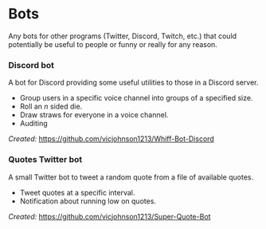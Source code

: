 # Bots

Any bots for other programs (Twitter, Discord, Twitch, etc.) that could potentially be useful to people or funny or really for any reason.

### Discord bot

A bot for Discord providing some useful utilities to those in a Discord server.

- Group users in a specific voice channel into groups of a specified size.
- Roll an *n* sided die.
- Draw straws for everyone in a voice channel.
- Auditing

*Created:* https://github.com/vicjohnson1213/Whiff-Bot-Discord

### Quotes Twitter bot

A small Twitter bot to tweet a random quote from a file of available quotes.

- Tweet quotes at a specific interval.
- Notification about running low on quotes.

*Created:* https://github.com/vicjohnson1213/Super-Quote-Bot
